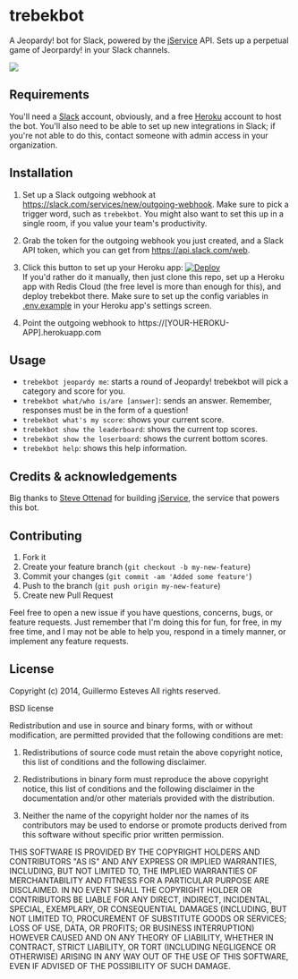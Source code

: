 # trebekbot

A Jeopardy! bot for Slack, powered by the [jService](http://jservice.io/) API. Sets up a perpetual game of Jeorpardy! in your Slack channels.

![](http://i.imgur.com/BjMDf6Z.png)

## Requirements

You'll need a [Slack](https://slack.com) account, obviously, and a free [Heroku](https://www.heroku.com/) account to host the bot. You'll also need to be able to set up new integrations in Slack; if you're not able to do this, contact someone with admin access in your organization.

## Installation

1. Set up a Slack outgoing webhook at https://slack.com/services/new/outgoing-webhook. Make sure to pick a trigger word, such as `trebekbot`. You might also want to set this up in a single room, if you value your team's productivity.

2. Grab the token for the outgoing webhook you just created, and a Slack API token, which you can get from https://api.slack.com/web.

3. Click this button to set up your Heroku app: [![Deploy](https://www.herokucdn.com/deploy/button.svg)](https://heroku.com/deploy)   
If you'd rather do it manually, then just clone this repo, set up a Heroku app with Redis Cloud (the free level is more than enough for this), and deploy trebekbot there. Make sure to set up the config variables in
[.env.example](https://github.com/gesteves/trebekbot/blob/master/.env.example) in your Heroku app's settings screen.

4. Point the outgoing webhook to https://[YOUR-HEROKU-APP].herokuapp.com

## Usage

* `trebekbot jeopardy me`: starts a round of Jeopardy! trebekbot will pick a category and score for you.
* `trebekbot what/who is/are [answer]`: sends an answer. Remember, responses must be in the form of a question!
* `trebekbot what's my score`: shows your current score.
* `trebekbot show the leaderboard`: shows the current top scores.
* `trebekbot show the loserboard`: shows the current bottom scores.
* `trebekbot help`: shows this help information.

## Credits & acknowledgements

Big thanks to [Steve Ottenad](https://github.com/sottenad) for building [jService](http://jservice.io/), the service that powers this bot.

## Contributing

1. Fork it
2. Create your feature branch (`git checkout -b my-new-feature`)
3. Commit your changes (`git commit -am 'Added some feature'`)
4. Push to the branch (`git push origin my-new-feature`)
5. Create new Pull Request

Feel free to open a new issue if you have questions, concerns, bugs, or feature requests. Just remember that I'm doing this for fun, for free, in my free time, and I may not be able to help you, respond in a timely manner, or implement any feature requests.

## License 

Copyright (c) 2014, Guillermo Esteves
All rights reserved.

BSD license

Redistribution and use in source and binary forms, with or without modification, are permitted provided that the following conditions are met:

1. Redistributions of source code must retain the above copyright notice, this list of conditions and the following disclaimer.

2. Redistributions in binary form must reproduce the above copyright notice, this list of conditions and the following disclaimer in the documentation and/or other materials provided with the distribution.

3. Neither the name of the copyright holder nor the names of its contributors may be used to endorse or promote products derived from this software without specific prior written permission.

THIS SOFTWARE IS PROVIDED BY THE COPYRIGHT HOLDERS AND CONTRIBUTORS "AS IS" AND ANY EXPRESS OR IMPLIED WARRANTIES, INCLUDING, BUT NOT LIMITED TO, THE IMPLIED WARRANTIES OF MERCHANTABILITY AND FITNESS FOR A PARTICULAR PURPOSE ARE DISCLAIMED. IN NO EVENT SHALL THE COPYRIGHT HOLDER OR CONTRIBUTORS BE LIABLE FOR ANY DIRECT, INDIRECT, INCIDENTAL, SPECIAL, EXEMPLARY, OR CONSEQUENTIAL DAMAGES (INCLUDING, BUT NOT LIMITED TO, PROCUREMENT OF SUBSTITUTE GOODS OR SERVICES; LOSS OF USE, DATA, OR PROFITS; OR BUSINESS INTERRUPTION) HOWEVER CAUSED AND ON ANY THEORY OF LIABILITY, WHETHER IN CONTRACT, STRICT LIABILITY, OR TORT (INCLUDING NEGLIGENCE OR OTHERWISE) ARISING IN ANY WAY OUT OF THE USE OF THIS SOFTWARE, EVEN IF ADVISED OF THE POSSIBILITY OF SUCH DAMAGE.
